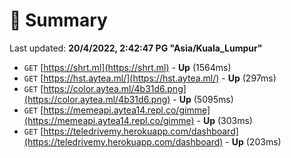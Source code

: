 # 📖 Summary
Last updated: **20/4/2022, 2:42:47 PG "Asia/Kuala_Lumpur"**

- `GET` [https://shrt.ml](https://shrt.ml) - **Up** (1564ms)
- `GET` [https://hst.aytea.ml/](https://hst.aytea.ml/) - **Up** (297ms)
- `GET` [https://color.aytea.ml/4b31d6.png](https://color.aytea.ml/4b31d6.png) - **Up** (5095ms)
- `GET` [https://memeapi.aytea14.repl.co/gimme](https://memeapi.aytea14.repl.co/gimme) - **Up** (303ms)
- `GET` [https://teledrivemy.herokuapp.com/dashboard](https://teledrivemy.herokuapp.com/dashboard) - **Up** (203ms)
